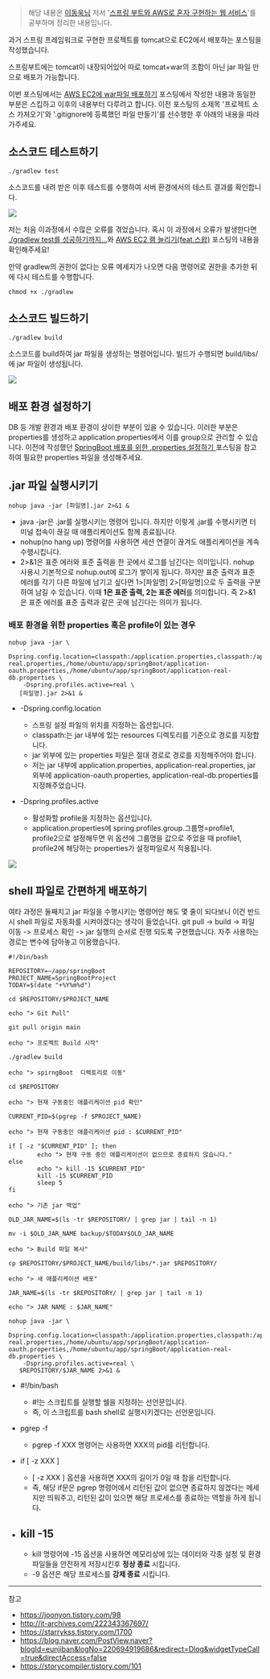 > 해당 내용은 [이동욱님](https://jojoldu.tistory.com/) 저서 '[스프링 부트와 AWS로 혼자 구현하는 웹 서비스](http://www.kyobobook.co.kr/product/detailViewKor.laf?ejkGb=KOR&mallGb=KOR&barcode=9788965402602)'를 공부하며 정리한 내용입니다.

과거 스프링 프레임워크로 구현한 프로젝트를 tomcat으로 EC2에서 배포하는 포스팅을 작성했습니다.

스프링부트에는 tomcat이 내장되어있어 따로 tomcat+war의 조합이 아닌 jar 파일 만으로 배포가 가능합니다.

이번 포스팅에서는 [AWS EC2에 war파일 배포하기](https://velog.io/@shawnhansh/AWS-EC2%EC%97%90-%EB%B0%B0%ED%8F%AC%ED%95%98%EA%B8%B0) 포스팅에서 작성한 내용과 동일한 부분은 스킵하고 이후의 내용부터 다루려고 합니다.
이전 포스팅의 소제목 '프로젝트 소스 가져오기'와 '.gitignore에 등록했던 파일 만들기'를 선수행한 후 아래의 내용을 따라가주세요.


## 소스코드 테스트하기
```
./gradlew test
```
소스코드를 내려 받은 이후 테스트를 수행하여 서버 환경에서의 테스트 결과를 확인합니다.

![](https://velog.velcdn.com/images/shawnhansh/post/8d979e3e-3d57-41ed-99c1-f77eb457af1a/image.png)

저는 처음 이과정에서 수많은 오류를 겪었습니다.
혹시 이 과정에서 오류가 발생한다면 [./gradlew test를 성공하기까지...](https://velog.io/@shawnhansh/.gradlew-test%EB%A5%BC-%EC%84%B1%EA%B3%B5%ED%95%98%EA%B8%B0%EA%B9%8C%EC%A7%80)와 [AWS EC2 램 늘리기(feat.스왑)](https://velog.io/@shawnhansh/AWS-EC2-%EB%A9%94%EB%AA%A8%EB%A6%AC-%EC%8A%A4%EC%99%91) 포스팅의 내용을 확인해주세요!

만약 gradlew의 권한이 없다는 오류 메세지가 나오면 다음 명령어로 권한을 추가한 뒤에 다시 테스트를 수행합니다.
```
chmod +x ./gradlew
```

## 소스코드 빌드하기
```
./gradlew build
```
소스코드를 build하여 jar 파일을 생성하는 명령어입니다.
빌드가 수행되면 build/libs/ 에 jar 파일이 생성됩니다.

![](https://velog.velcdn.com/images/shawnhansh/post/65a87792-dbd9-49c6-b7c7-9bd3e2cfe1cc/image.png)

## 배포 환경 설정하기

DB 등 개발 환경과 배포 환경이 상이한 부분이 있을 수 있습니다.
이러한 부분은 properties를 생성하고 application.properties에서 이를 group으로 관리할 수 있습니다.
이전에 작성했던 [SpringBoot 배포를 위한 .properties 설정하기 ](https://velog.io/@shawnhansh/SpringBoot-%EB%B0%B0%ED%8F%AC%EB%A5%BC-%EC%9C%84%ED%95%9C-%EC%84%A4%EC%A0%95%ED%95%98%EA%B8%B0application-real.properties-application-real-db.properties) 포스팅을 참고하여 필요한 properties 파일을 생성해주세요.


## .jar 파일 실행시키기
```
nohup java -jar [파일명].jar 2>&1 &
```

- java -jar은 .jar를 실행시키는 명령어 입니다. 하지만 이렇게 .jar를 수행시키면 터미널 접속이 끊길 때 애플리케이션도 함께 종료됩니다.
- nohup(no hang up) 명령어를 사용하면 세션 연결이 끊겨도 애플리케이션을 계속 수행시킵니다.
- 2>&1은 표준 에러와 표준 출력을 한 곳에서 로그를 남긴다는 의미입니다.
nohup 사용시 기본적으로 nohup.out에 로그가 쌓이게 됩니다. 하지만 표준 출력과 표준 에러를 각기 다른 파일에 남기고 싶다면 1>[파일명] 2>[파일명]으로 두 출력을 구분하여 남길 수 있습니다. 이때 **1은 표준 출력, 2는 표준 에러**를 의미합니다.
즉 2>&1은 표준 에러를 표준 출력과 같은 곳에 남긴다는 의미가 됩니다.


### 배포 환경을 위한 properties 혹은 profile이 있는 경우

```
nohup java -jar \
    -Dspring.config.location=classpath:/application.properties,classpath:/application-real.properties,/home/ubuntu/app/springBoot/application-oauth.properties,/home/ubuntu/app/springBoot/application-real-db.properties \
    -Dspring.profiles.active=real \
   [파일명].jar 2>&1 &
```    

- -Dspring.config.location 
	
    - 스프링 설정 파일의 위치를 지정하는 옵션입니다.
    - classpath:는 jar 내부에 있는 resources 디렉토리를 기준으로 경로를 지정합니다.
    - jar 외부에 있는 properties 파일은 절대 경로로 경로를 지정해주어야 합니다.
    - 저는 jar 내부에 application.properties, application-real.properties, jar 외부에 application-oauth.properties, application-real-db.properties를 지정해주었습니다.
    
- -Dspring.profiles.active
	
    - 활성화할 profile을 지정하는 옵션입니다.
    - application.properties에 spring.profiles.group.그룹명=profile1, profile2으로 설정해두면 위 옵션에 그룹명을 값으로 주었을 때 profile1, profile2에 해당하는 properties가 설정파일로서 적용됩니다.
    
![](https://velog.velcdn.com/images/shawnhansh/post/a789befa-2904-4290-a902-6d0d3cb5e70a/image.png)

## shell 파일로 간편하게 배포하기

여타 과정은 둘째치고 jar 파일을 수행시키는 명령어만 해도 몇 줄이 되다보니 이건 반드시 shell 파일로 자동화를 시켜야겠다는 생각이 들었습니다.
git pull -> build -> 파일 이동 -> 프로세스 확인 -> jar 실행의 순서로 진행 되도록 구현했습니다.
자주 사용하는 경로는 변수에 담아놓고 이용했습니다.

```
#!/bin/bash

REPOSITORY=~/app/springBoot
PROJECT_NAME=SpringBootProject
TODAY=$(date "+%Y%m%d")

cd $REPOSITORY/$PROJECT_NAME

echo "> Git Pull"

git pull origin main

echo "> 프로젝트 Build 시작"

./gradlew build

echo "> spirngBoot  디렉토리로 이동"

cd $REPOSITORY

echo "> 현재 구동중인 애플리케이션 pid 확인"

CURRENT_PID=$(pgrep -f $PROJECT_NAME)

echo "> 현재 구동중인 애플리케이션 pid : $CURRENT_PID"

if [ -z "$CURRENT_PID" ]; then
        echo "> 현재 구동 중인 애플리케이션이 없으므로 종료하지 않습니다."
else
        echo "> kill -15 $CURRENT_PID"
        kill -15 $CURRENT_PID
        sleep 5
fi

echo "> 기존 jar 백업"

OLD_JAR_NAME=$(ls -tr $REPOSITORY/ | grep jar | tail -n 1)

mv -i $OLD_JAR_NAME backup/$TODAY$OLD_JAR_NAME

echo "> Build 파일 복사"

cp $REPOSITORY/$PROJECT_NAME/build/libs/*.jar $REPOSITORY/

echo "> 새 애플리케이션 배포"

JAR_NAME=$(ls -tr $REPOSITORY/ | grep jar | tail -n 1)

echo "> JAR NAME : $JAR_NAME"

nohup java -jar \
    -Dspring.config.location=classpath:/application.properties,classpath:/application-real.properties,/home/ubuntu/app/springBoot/application-oauth.properties,/home/ubuntu/app/springBoot/application-real-db.properties \
    -Dspring.profiles.active=real \
   $REPOSITORY/$JAR_NAME 2>&1 &

```

- #!/bin/bash
    - #!는 스크립트를 실행할 쉘을 지정하는 선언문입니다.
    - 즉, 이 스크립트를 bash shell로 실행시키겠다는 선언문입니다.

- pgrep -f
    - pgrep -f XXX 명령어는 사용하면 XXX의 pid를 리턴합니다.

- if [ -z XXX ]
    - [ -z XXX ] 옵션을 사용하면 XXX의 길이가 0일 때 참을 리턴합니다.
    - 즉, 해당 if문은 pgrep 명령어에서 리턴된 값이 없으면 종료하지 않겠다는 메세지만 띄워주고, 리턴된 값이 있으면 해당 프로세스를 종료하는 역할을 하게 됩니다.

- kill -15
	-
    - kill 명령어에 -15 옵션을 사용하면 메모리상에 있는 데이터와 각종 설정 및 환경 파일들을 안전하게 저장시킨후 **정상 종료** 시킵니다.
    - -9 옵션은 해당 프로세스를 **강제 종료** 시킵니다.

---
참고 

- https://joonyon.tistory.com/98
- http://it-archives.com/222343367697/
- https://starrykss.tistory.com/1700
- https://blog.naver.com/PostView.naver?blogId=eunjiban&logNo=220694919686&redirect=Dlog&widgetTypeCall=true&directAccess=false
- https://storycompiler.tistory.com/101